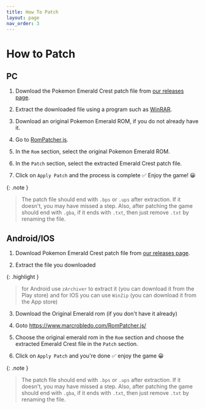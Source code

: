 ```yaml
---
title: How To Patch
layout: page
nav_order: 3
---
```


# How to Patch

## PC

1. Download the Pokemon Emerald Crest patch file from [our releases page](https://aaghatislive.github.io/RomHacksStudio/download.html).

2. Extract the downloaded file using a program such as [WinRAR](https://www.win-rar.com/download.html).

3. Download an original Pokemon Emerald ROM, if you do not already have it.

4. Go to [RomPatcher.js](https://www.marcrobledo.com/RomPatcher.js/).

5. In the `Rom` section, select the original Pokemon Emerald ROM.

6. In the `Patch` section, select the extracted Emerald Crest patch file.

7. Click on `Apply Patch` and the process is complete ✅ Enjoy the game! 😀

{: .note }
> The patch file should end with `.bps` or `.ups` after extraction. If it doesn't, you may have missed a step. Also, after patching the game should end with `.gba`, if it ends with `.txt`, then just remove `.txt` by renaming the file.

## Android/IOS

1. Download Pokemon Emerald Crest patch file from [our releases page](https://aaghatislive.github.io/RomHacksStudio/download.html).

2. Extract the file you downloaded 

{: .highlight }
> for Android use `zArchiver` to extract it (you can download it from the Play store) and for IOS you can use `WinZip` (you can download it from the App store)

3. Download the Original Emerald rom (if you don't have it already)

4. Goto https://www.marcrobledo.com/RomPatcher.js/

5. Choose the original emerald rom in the `Rom` section and choose the extracted Emerald Crest file in the `Patch` section.

6. Click on `Apply Patch` and you're done ✅ enjoy the game 😀

{: .note }
> The patch file should end with `.bps` or `.ups` after extraction. If it doesn't, you may have missed a step. Also, after patching the game should end with `.gba`, if it ends with `.txt`, then just remove `.txt` by renaming the file.
